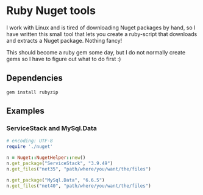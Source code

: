 Ruby Nuget tools
================

I work with Linux and is tired of downloading Nuget packages by hand, so I have written this small tool that lets you create a ruby-script that downloads and extracts a Nuget package. Nothing fancy!

This should become a ruby gem some day, but I do not normally create gems so I have to figure out what to do first :)


Dependencies
------------

```
gem install rubyzip
```


Examples
--------

### ServiceStack and MySql.Data

```ruby
# encoding: UTF-8
require './nuget'

n = Nuget::NugetHelper::new()
n.get_package("ServiceStack", "3.9.49")
n.get_files("net35", "path/where/you/want/the/files")

n.get_package("MySql.Data", "6.6.5")
n.get_files("net40", "path/where/you/want/the/files")
```